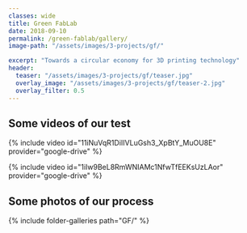 ```yaml
---
classes: wide
title: Green FabLab
date: 2018-09-10
permalink: /green-fablab/gallery/
image-path: "/assets/images/3-projects/gf/"

excerpt: "Towards a circular economy for 3D printing technology"
header:
  teaser: "/assets/images/3-projects/gf/teaser.jpg"
  overlay_image: "/assets/images/3-projects/gf/teaser-2.jpg"
  overlay_filter: 0.5
---
```



## Some videos of our test

{% include video id="11iNuVqR1DiIIVLuGsh3_XpBtY_MuOU8E" provider="google-drive" %}


{% include video id="1iIw9BeL8RmWNIAMc1NfwTfEEKsUzLAor" provider="google-drive" %}




## Some photos of our process


{% include folder-galleries path="GF/" %}

